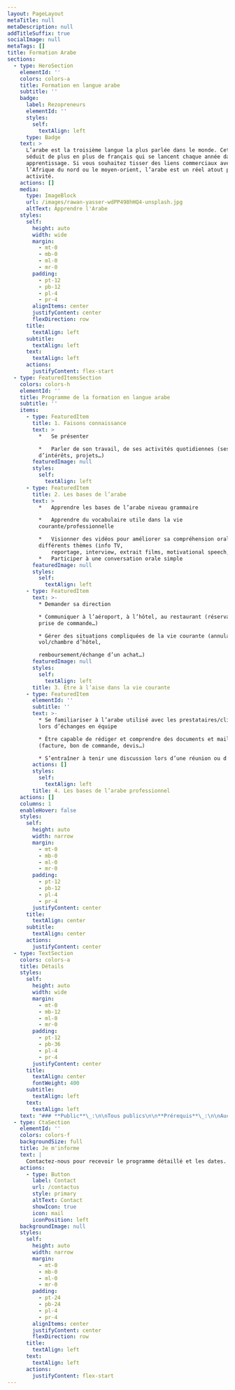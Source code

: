 ```yaml
---
layout: PageLayout
metaTitle: null
metaDescription: null
addTitleSuffix: true
socialImage: null
metaTags: []
title: Formation Arabe
sections:
  - type: HeroSection
    elementId: ''
    colors: colors-a
    title: Formation en langue arabe
    subtitle: ''
    badge:
      label: Rezopreneurs
      elementId: ''
      styles:
        self:
          textAlign: left
      type: Badge
    text: >
      L’arabe est la troisième langue la plus parlée dans le monde. Cette langue
      séduit de plus en plus de français qui se lancent chaque année dans son
      apprentissage. Si vous souhaitez tisser des liens commerciaux avec
      l’Afrique du nord ou le moyen-orient, l’arabe est un réel atout pour votre
      activité.
    actions: []
    media:
      type: ImageBlock
      url: /images/rawan-yasser-wdPP498hHQ4-unsplash.jpg
      altText: Apprendre l'Arabe
    styles:
      self:
        height: auto
        width: wide
        margin:
          - mt-0
          - mb-0
          - ml-0
          - mr-0
        padding:
          - pt-12
          - pb-12
          - pl-4
          - pr-4
        alignItems: center
        justifyContent: center
        flexDirection: row
      title:
        textAlign: left
      subtitle:
        textAlign: left
      text:
        textAlign: left
      actions:
        justifyContent: flex-start
  - type: FeaturedItemsSection
    colors: colors-h
    elementId: ''
    title: Programme de la formation en langue arabe
    subtitle: ''
    items:
      - type: FeaturedItem
        title: 1. Faisons connaissance
        text: >
          *   Se présenter

          *   Parler de son travail, de ses activités quotidiennes (ses centres
          d’intérêts, projets…)
        featuredImage: null
        styles:
          self:
            textAlign: left
      - type: FeaturedItem
        title: 2. Les bases de l’arabe
        text: >
          *   Apprendre les bases de l’arabe niveau grammaire

          *   Apprendre du vocabulaire utile dans la vie
          courante/professionnelle

          *   Visionner des vidéos pour améliorer sa compréhension orale sur
          différents thèmes (info TV,
              reportage, interview, extrait films, motivational speech, business talk show…)
          *   Participer à une conversation orale simple
        featuredImage: null
        styles:
          self:
            textAlign: left
      - type: FeaturedItem
        text: >-
          * Demander sa direction

          * Communiquer à l’aéroport, à l’hôtel, au restaurant (réservation,
          prise de commande…)

          * Gérer des situations compliquées de la vie courante (annulation
          vol/chambre d’hôtel,

          remboursement/échange d’un achat…)
        featuredImage: null
        styles:
          self:
            textAlign: left
        title: 3. Être à l’aise dans la vie courante
      - type: FeaturedItem
        elementId: ''
        subtitle: ''
        text: >-
          * Se familiariser à l’arabe utilisé avec les prestataires/clients ou
          lors d’échanges en équipe

          * Être capable de rédiger et comprendre des documents et mails
          (facture, bon de commande, devis…)

          * S’entraîner à tenir une discussion lors d’une réunion ou d’un call
        actions: []
        styles:
          self:
            textAlign: left
        title: 4. Les bases de l’arabe professionnel
    actions: []
    columns: 1
    enableHover: false
    styles:
      self:
        height: auto
        width: narrow
        margin:
          - mt-0
          - mb-0
          - ml-0
          - mr-0
        padding:
          - pt-12
          - pb-12
          - pl-4
          - pr-4
        justifyContent: center
      title:
        textAlign: center
      subtitle:
        textAlign: center
      actions:
        justifyContent: center
  - type: TextSection
    colors: colors-a
    title: Détails
    styles:
      self:
        height: auto
        width: wide
        margin:
          - mt-0
          - mb-12
          - ml-0
          - mr-0
        padding:
          - pt-12
          - pb-36
          - pl-4
          - pr-4
        justifyContent: center
      title:
        textAlign: center
        fontWeight: 400
      subtitle:
        textAlign: left
      text:
        textAlign: left
    text: "### **Public**\_:\n\nTous publics\n\n**Prérequis**\_:\n\nAucun prérequis n’est nécessaire pour suivre cette formation\n\n**Modalités et délais d’accès**\_:\n\nFormation e-learning composée d’une partie en FOAD, d’une partie de formations individuelles à distance sous la forme de webinars\n\n**Durée**\_:\n\n40H pour une période de 1 mois\n\n**Dates ou période**\_:\n\nDemandez le contrat de formation\n\n***\n\n### **Horaires**:\n\n• La partie e-learning est accessible 7/7 et 24h/24h.\n\n• Le monitoring et l’assistance pédagogique sont disponibles du lundi au vendredi de 9H à 17H.\n\n• Les accompagnements individuels seront à programmer avec le formateur du lundi au vendredi entre 9H et 17H\n\n***\n\n**Lieu**\_: Formation Ouverte A Distance accessible 7j/7 et 24H/24 à partir d’une plateforme conçue spécialement pour le e-learning\n\nPour les personnes en situation de handicap, nous mettrons tout en œuvre pour vous accueillir ou pour vous réorienter. Vous pouvez nous contacter au 06.50.13.69.08\n\n***\n\n### **Tarif**\_:\n\n2990 € TTC\n\n***\n\n**Objectifs de la formation et compétences visées**\n\nÀ l’issue de la formation, le participant sera capable de mettre en œuvre les compétences suivantes :\n\n*   Créer ou réévaluer son entreprise\n\n*   Assurer la pérennité de son entreprise\n\n*   Optimisation de la gestion et de la croissance de son entreprise\n\n**Modalités d’évaluation d’atteinte des objectifs de la formation :**\n\n*   QCM/Quizz\n\n*   Echange avec le formateur par visioconférence (webinar), téléphone et mail\n\n***\n\n### **Moyens permettant le suivi et l’appréciation des résultats**\n\n**Suivi de l’exécution :**\n\n*   Attestation d’assiduité mentionnant les objectifs, la nature et la durée de l’action et les résultats de l’évaluation des acquis de la formation\n\n*   Relevé de connexions, signé par un représentant de l’organisme de formation indiquant :La date de l’action et les heures de début et de fin d’utilisation du programmeLa dénomination du ou des modules suivis\n\n*   Attestation de réalisation des unités, signée par un représentant de l’organisme de formation, détaillant les travaux finalisés en cohérence avec le programme de formation\n\n**Appréciation des résultats :**\n\n*   Recueil individuel des attentes du stagiaire\n\n*   Questionnaire d’auto-évaluation des acquis en début et en fin de formation\n\n*   Remise d’une attestation de fin de formation\n\n*   Questionnaire d’évaluation de la satisfaction en fin de formation\n\n**Moyens pédagogiques et techniques d’encadrement des formations**\n\nModalités pédagogiques :\n\n*   Évaluation des besoins et du profil du participant\n\n*   Apport théorique et séquences pédagogiques regroupées en différents modules\n\n*   Cas pratiques\n\n*   Questionnaire et exercices\n\n*   Retours d'expériences\n\n*   Séquences pédagogiques regroupées en différents modules\n\n*   Accès individualisé grâce à 1 login et 1 mot de passe par apprenant permettant le contrôle et l’évaluation par les tuteurs formateurs à partir d’une plateforme conçue spécialement pour le e-learning\n\n**Référent pédagogique et formateur**\_:\n\nChaque formation est sous la responsabilité du directeur pédagogique de l’organisme de formation ; le bon déroulement est assuré par le formateur désigné par l’organisme de formation.\n\n### **Formateurs**\_:\n\nNos formateurs sont choisis pour leurs expertises métiers, leurs compétences pédagogiques et leur connaissance de l'entreprise. Ce sont eux-mêmes des entrepreneurs comme vous.\n"
  - type: CtaSection
    elementId: ''
    colors: colors-f
    backgroundSize: full
    title: Je m'informe
    text: |
      Contactez-nous pour recevoir le programme détaillé et les dates.
    actions:
      - type: Button
        label: Contact
        url: /contactus
        style: primary
        altText: Contact
        showIcon: true
        icon: mail
        iconPosition: left
    backgroundImage: null
    styles:
      self:
        height: auto
        width: narrow
        margin:
          - mt-0
          - mb-0
          - ml-0
          - mr-0
        padding:
          - pt-24
          - pb-24
          - pl-4
          - pr-4
        alignItems: center
        justifyContent: center
        flexDirection: row
      title:
        textAlign: left
      text:
        textAlign: left
      actions:
        justifyContent: flex-start
---
```

